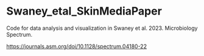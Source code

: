 # Swaney_etal_SkinMediaPaper

Code for data analysis and visualization in Swaney et al. 2023. Microbiology Spectrum.

https://journals.asm.org/doi/10.1128/spectrum.04180-22
